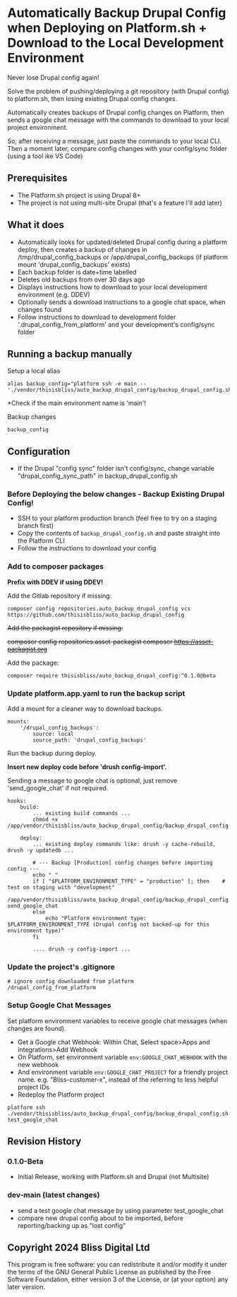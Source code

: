 # Automatically Backup Drupal Config when Deploying on Platform.sh + Download to the Local Development Environment
Never lose Drupal config again!

Solve the problem of pushing/deploying a git repository (with Drupal config) to platform.sh, then
losing existing Drupal config changes. 

Automatically creates backups of Drupal config changes on Platform, then sends a google chat message with the commands to download to your local project environment. 

So, after receiving a message, just paste the commands to your local CLI. Then a moment later, compare config changes with your config/sync folder (using a tool ike VS Code)

## Prerequisites
- The Platform.sh project is using Drupal 8+
- The project is not using multi-site Drupal (that's a feature I'll add later)

## What it does
- Automatically looks for updated/deleted Drupal config during a platform deploy, then creates a backup of changes
  in /tmp/drupal_config_backups or /app/drupal_config_backups (if platform mount 'drupal_config_backups' exists)
- Each backup folder is date+time labelled
- Deletes old backups from over 30 days ago
- Displays instructions how to download to your local development environment (e.g. DDEV)
- Optionally sends a download instructions to a google chat space, when changes found
- Follow instructions to download to development folder '.drupal_config_from_platform' and your development's config/sync folder

## Running a backup manually
Setup a local alias
```
alias backup_config="platform ssh -e main -- './vendor/thisisbliss/auto_backup_drupal_config/backup_drupal_config.sh'"
```
*Check if the main environment name is 'main'!

Backup changes
```
backup_config
```


## Configuration
- If the Drupal "config sync" folder isn't config/sync, change variable "drupal_config_sync_path" in backup_drupal_config.sh

### Before Deploying the below changes - Backup Existing Drupal Config!

- SSH to your platform production branch (feel free to try on a staging branch first)
- Copy the contents of ```backup_drupal_config.sh``` and paste straight into the Platform CLI
- Follow the instructions to download your config

### Add to composer packages
**Prefix with DDEV if using DDEV!**

Add the Gitlab repository if missing:
```
composer config repositories.auto_backup_drupal_config vcs https://github.com/thisisbliss/auto_backup_drupal_config
```

~~Add the packagist repository if missing:~~

~~composer config repositories.asset-packagist composer https://asset-packagist.org~~

Add the package:
```
composer require thisisbliss/auto_backup_drupal_config:^0.1.0@beta
```

### Update platform.app.yaml to run the backup script
Add a mount for a cleaner way to download backups.
```
mounts:
    '/drupal_config_backups':
        source: local
        source_path: 'drupal_config_backups'
```

Run the backup during deploy.

**Insert new deploy code before 'drush config-import'.**

Sending a message to google chat is optional, just remove 'send_google_chat' if not required.
```
hooks:
    build:
        ... existing build commands ...
        chmod +x /app/vendor/thisisbliss/auto_backup_drupal_config/backup_drupal_config.sh

    deploy:
        ... existing deploy commands like: drush -y cache-rebuild, drush -y updatedb ...

        # --- Backup [Production] config changes before importing config ---
        echo " "
        if [ "$PLATFORM_ENVIRONMENT_TYPE" = "production" ]; then    # test on staging with "development"
            /app/vendor/thisisbliss/auto_backup_drupal_config/backup_drupal_config.sh send_google_chat
        else
            echo "Platform environment type: $PLATFORM_ENVIRONMENT_TYPE (Drupal config not backed-up for this environment type)"
        fi          

        .... drush -y config-import ...
```

### Update the project's .gitignore
```
# ignore config downloaded from platform
/drupal_config_from_platform
```

### Setup Google Chat Messages
Set platform environment variables to receive google chat messages (when changes are found).

- Get a Google chat Webhook: Within Chat, Select space>Apps and integrations>Add Webhook
- On Platform, set environment variable ```env:GOOGLE_CHAT_WEBHOOK``` with the new webhook
- And environment variable ```env:GOOGLE_CHAT_PROJECT``` for a friendly project name. e.g. "Bliss-customer-x", instead of the referring to less helpful project IDs
- Redeploy the Platform project
```
platform ssh 
./vendor/thisisbliss/auto_backup_drupal_config/backup_drupal_config.sh test_google_chat
```
## Revision History

### 0.1.0-Beta
- Initial Release, working with Platform.sh and Drupal (not Multisite)

### dev-main (latest changes)
- send a test google chat message by using parameter test_google_chat
- compare new drupal config about to be imported, before reporting/backing up as "lost config"

## Copyright 2024 Bliss Digital Ltd
This program is free software: you can redistribute it and/or modify
it under the terms of the GNU General Public License as published by
the Free Software Foundation, either version 3 of the License, or
(at your option) any later version.
